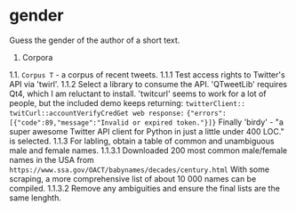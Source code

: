 # gender
Guess the gender of the author of a short text. 

1. Corpora

1.1. `Corpus T` - a corpus of recent tweets.
1.1.1 Test access rights to Twitter's API via 'twirl'.
1.1.2 Select a library to consume the API.
'QTweetLib' requires Qt4, which I am reluctant to install.
'twitcurl' seems to work for a lot of people, but the included demo keeps returning:
`twitterClient:: twitCurl::accountVerifyCredGet web response:`
`{"errors":[{"code":89,"message":"Invalid or expired token."}]}`
Finally 'birdy' - "a super awesome Twitter API client for Python in just a little under 400 LOC." is selected.
1.1.3 For labling, obtain a table of common and unambiguous male and female names.
1.1.3.1 Downloaded 200 most common male/female names in the USA from `https://www.ssa.gov/OACT/babynames/decades/century.html`
With some scraping, a more comprehensive list of about 10 000 names can be compiled.
1.1.3.2 Remove any ambiguities and ensure the final lists are the same lenghth.

